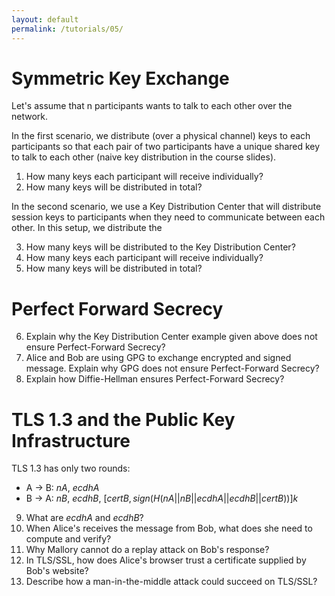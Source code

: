 ```yaml
---
layout: default
permalink: /tutorials/05/
---
```


# Symmetric Key Exchange

Let's assume that n participants wants to talk to each other over the network. 

In the first scenario, we distribute (over a physical channel) keys to each participants so that each pair of two participants have a unique shared key to talk to each other (naive key distribution in the course slides).

1. How many keys each participant will receive individually?
2. How many keys will be distributed in total?

In the second scenario, we use a Key Distribution Center that will distribute session keys to participants when they need to communicate between each other. In this setup, we distribute the

3. How many keys will be distributed to the Key Distribution Center? 
4. How many keys each participant will receive individually?
5. How many keys will be distributed in total? 

# Perfect Forward Secrecy

6. Explain why the Key Distribution Center example given above does not ensure Perfect-Forward Secrecy?
7. Alice and Bob are using GPG to exchange encrypted and signed message. Explain why GPG does not ensure Perfect-Forward Secrecy?
8. Explain how Diffie-Hellman ensures Perfect-Forward Secrecy?

# TLS 1.3 and the Public Key Infrastructure

TLS 1.3 has only two rounds: 

- A -> B: $nA$, $ecdhA$
- ​B -> A: $nB$, $ecdhB$, $[certB, sign(H(nA || nB || ecdhA || ecdhB || certB))]k$

9. What are $ecdhA$ and $ecdhB$?
10. When Alice's receives the message from Bob, what does she need to compute and verify? 
11. Why Mallory cannot do a replay attack on Bob's response? 
12. In TLS/SSL, how does Alice's browser trust a certificate supplied by Bob's website? 
13. Describe how a man-in-the-middle attack could succeed on TLS/SSL?
​
